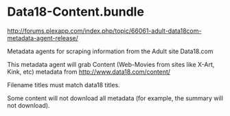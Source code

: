 Data18-Content.bundle
=============
http://forums.plexapp.com/index.php/topic/66061-adult-data18com-metadata-agent-release/

Metadata agents for scraping information from the Adult site Data18.com

This metadata agent will grab Content (Web-Movies from sites like X-Art, Kink, etc) metadata from http://www.data18.com/content/

Filename titles must match data18 titles.

Some content will not download all metadata (for example, the summary will not download).  
